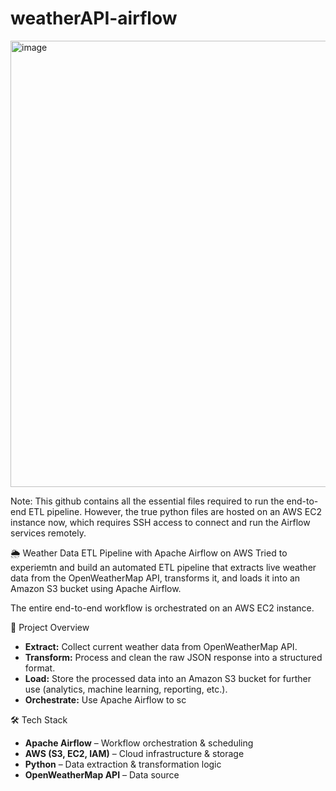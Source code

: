 # weatherAPI-airflow

<img width="1752" height="714" alt="image" src="https://github.com/user-attachments/assets/44633f09-84ff-4211-95a2-fbbdac471abd" />

Note:
This github contains all the essential files required to run the end-to-end ETL pipeline. However, the true python files are hosted on an AWS EC2 instance now, which requires SSH access to connect and run the Airflow services remotely.

🌦️ Weather Data ETL Pipeline with Apache Airflow on AWS
Tried to experiemtn and build an automated ETL pipeline that extracts live weather data from the OpenWeatherMap API, transforms it, and loads it into an Amazon S3 bucket using Apache Airflow.

The entire end-to-end workflow is orchestrated on an AWS EC2 instance.

🚀 Project Overview
- **Extract:** Collect current weather data from OpenWeatherMap API.  
- **Transform:** Process and clean the raw JSON response into a structured format.  
- **Load:** Store the processed data into an Amazon S3 bucket for further use (analytics, machine learning, reporting, etc.).  
- **Orchestrate:** Use Apache Airflow to sc


🛠️ Tech Stack
- **Apache Airflow** – Workflow orchestration & scheduling  
- **AWS (S3, EC2, IAM)** – Cloud infrastructure & storage  
- **Python** – Data extraction & transformation logic  
- **OpenWeatherMap API** – Data source

